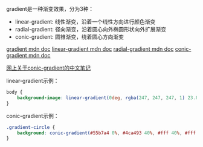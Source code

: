 gradient是一种渐变效果，分为3种：

- linear-gradient: 线性渐变，沿着一个线性方向进行颜色渐变
- radial-gradient: 径向渐变，沿着圆心向外椭圆形状向外扩展渐变
- conic-gradient: 圆锥渐变，绕着圆心方向渐变

[gradient mdn doc](https://developer.mozilla.org/en-US/docs/Web/CSS/gradient)
[linear-gradient mdn doc](https://developer.mozilla.org/en-US/docs/Web/CSS/gradient/linear-gradient)
[radial-gradient mdn doc](https://developer.mozilla.org/en-US/docs/Web/CSS/gradient/radial-gradient)
[conic-gradient mdn doc](https://developer.mozilla.org/en-US/docs/Web/CSS/gradient/conic-gradient)

[网上关于conic-gradient的中文笔记](https://www.cnblogs.com/coco1s/p/7079529.html)

linear-gradient示例：

```css
body {
    background-image: linear-gradient(0deg, rgba(247, 247, 247, 1) 23.8%, rgba(252, 221, 221, 1) 92%);
}
```

conic-gradient示例：

```css
.gradient-circle {
    background: conic-gradient(#55b7a4 0%, #4ca493 40%, #fff 40%, #fff 60%, #336d62 60%, #2a5b52 100%);
}
```
